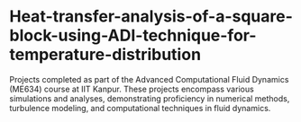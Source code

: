 # Heat-transfer-analysis-of-a-square-block-using-ADI-technique-for-temperature-distribution
Projects completed as part of the Advanced Computational Fluid Dynamics (ME634) course at IIT Kanpur. These projects encompass various simulations and analyses, demonstrating proficiency in numerical methods, turbulence modeling, and computational techniques in fluid dynamics.
